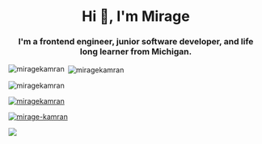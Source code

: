 <h1 align="center">Hi 👋, I'm Mirage</h1>
<h3 align="center">I'm a frontend engineer, junior software developer, and life long learner from Michigan.</h3>

<p><img align="left" src="https://github-readme-stats.vercel.app/api/top-langs/?username=miragekamran&layout=compact" alt="miragekamran" /></p>
<p>&nbsp;<img align="center" src="https://github-readme-stats.vercel.app/api?username=miragekamran&show_icons=true&theme=radical" alt="miragekamran" /></p>


<p align="left"> <img src="https://komarev.com/ghpvc/?username=miragekamran&label=Profile%20views&color=0e75b6&style=flat" alt="miragekamran" /> </p>

<p align="left"> <a href="https://github.com/ryo-ma/github-profile-trophy"><img src="https://github-profile-trophy.vercel.app/?username=miragekamran" alt="miragekamran" /></a> </p>

<p align="left"> <a href="https://www.linkedin.com/in/mirage-kamran/" target="blank"><img src="https://img.shields.io/linkedin/follow/mirage-kamran?logo=linkedin&style=for-the-badge" alt="mirage-kamran" /></a> </p>

 <a href="https://www.linkedin.com/in/alexandresanlim/">
    <img src="https://img.shields.io/badge/linkedin-%230077B5.svg?&style=for-the-badge&logo=linkedin&logoColor=white" />
  </a>

<!--
**miragekamran/miragekamran** is a ✨ _special_ ✨ repository because its `README.md` (this file) appears on your GitHub profile.

Here are some ideas to get you started:

- 🔭 I’m currently working on ...
- 🌱 I’m currently learning ...
- 👯 I’m looking to collaborate on ...
- 🤔 I’m looking for help with ...
- 💬 Ask me about ...
- 📫 How to reach me: ...
- 😄 Pronouns: ...
- ⚡ Fun fact: ...
-->

